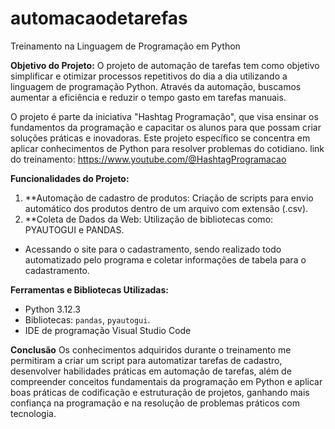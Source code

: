 # automacaodetarefas

Treinamento na Linguagem de Programação em Python

**Objetivo do Projeto:**
O projeto de automação de tarefas tem como objetivo simplificar e otimizar processos repetitivos do dia a dia utilizando a linguagem de programação Python. Através da automação, buscamos aumentar a eficiência e reduzir o tempo gasto em tarefas manuais.

O projeto é parte da iniciativa "Hashtag Programação", que visa ensinar os fundamentos da programação e capacitar os alunos para que possam criar soluções práticas e inovadoras. Este projeto específico se concentra em aplicar conhecimentos de Python para resolver problemas do cotidiano.
link do treinamento: https://www.youtube.com/@HashtagProgramacao

**Funcionalidades do Projeto:**
1. **Automação de cadastro de produtos: Criação de scripts para envio automático dos produtos dentro de um arquivo com extensão (.csv).
2. **Coleta de Dados da Web: Utilização de bibliotecas como: PYAUTOGUI e PANDAS. 
- Acessando o site para o cadastramento, sendo realizado todo automatizado pelo programa e coletar  informações de tabela para o cadastramento.

**Ferramentas e Bibliotecas Utilizadas:**
- Python  3.12.3
- Bibliotecas: `pandas`, `pyautogui`.
- IDE de programação  Visual Studio Code

**Conclusão**
Os conhecimentos adquiridos durante o treinamento me permitiram a criar um script para automatizar tarefas de cadastro, desenvolver habilidades práticas em automação de tarefas, além de compreender conceitos fundamentais da programação em Python e aplicar boas práticas de codificação e estruturação de projetos, ganhando mais confiança na programação e na resolução de problemas práticos com tecnologia.


